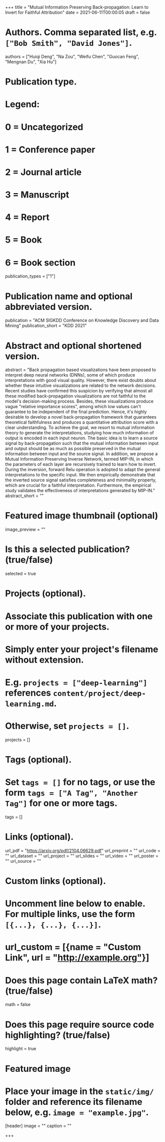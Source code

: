 +++
title = "Mutual Information Preserving Back-propagation: Learn to Invert for Faithful Attribution"
date = 2021-06-11T00:00:05
draft = false

# Authors. Comma separated list, e.g. `["Bob Smith", "David Jones"]`.
authors = ["Huiqi Deng", "Na Zou", "Weifu Chen", "Guocan Feng",  "Mengnan Du",  "Xia Hu"]

# Publication type.
# Legend:
# 0 = Uncategorized
# 1 = Conference paper
# 2 = Journal article
# 3 = Manuscript
# 4 = Report
# 5 = Book
# 6 = Book section
publication_types = ["1"]

# Publication name and optional abbreviated version.
publication = "ACM SIGKDD Conference on Knowledge Discovery and Data Mining"
publication_short = "KDD 2021"

# Abstract and optional shortened version.
abstract = "Back propagation based visualizations have been proposed to interpret deep neural networks (DNNs), some of which produce interpretations with good visual quality. However, there exist doubts about whether these intuitive visualizations are related to the network decisions. Recent studies have confirmed this suspicion by verifying that almost all these modified back-propagation visualizations are not faithful to the model's decision-making process. Besides, these visualizations produce vague "relative importance scores", among which low values can't guarantee to be independent of the final prediction. Hence, it's highly desirable to develop a novel back-propagation framework that guarantees theoretical faithfulness and produces a quantitative attribution score with a clear understanding. To achieve the goal, we resort to mutual information theory to generate the interpretations, studying how much information of output is encoded in each input neuron. The basic idea is to learn a source signal by back-propagation such that the mutual information between input and output should be as much as possible preserved in the mutual information between input and the source signal. In addition, we propose a Mutual Information Preserving Inverse Network, termed MIP-IN, in which the parameters of each layer are recursively trained to learn how to invert. During the inversion, forward Relu operation is adopted to adapt the general interpretations to the specific input. We then empirically demonstrate that the inverted source signal satisfies completeness and minimality property, which are crucial for a faithful interpretation. Furthermore, the empirical study validates the effectiveness of interpretations generated by MIP-IN."
abstract_short = ""

# Featured image thumbnail (optional)
image_preview = ""

# Is this a selected publication? (true/false)
selected = true

# Projects (optional).
#   Associate this publication with one or more of your projects.
#   Simply enter your project's filename without extension.
#   E.g. `projects = ["deep-learning"]` references `content/project/deep-learning.md`.
#   Otherwise, set `projects = []`.
projects = []

# Tags (optional).
#   Set `tags = []` for no tags, or use the form `tags = ["A Tag", "Another Tag"]` for one or more tags.
tags = []

# Links (optional).
url_pdf = "https://arxiv.org/pdf/2104.06629.pdf"
url_preprint = ""
url_code = ""
url_dataset = ""
url_project = ""
url_slides = ""
url_video = ""
url_poster = ""
url_source = ""

# Custom links (optional).
#   Uncomment line below to enable. For multiple links, use the form `[{...}, {...}, {...}]`.
# url_custom = [{name = "Custom Link", url = "http://example.org"}]

# Does this page contain LaTeX math? (true/false)
math = false

# Does this page require source code highlighting? (true/false)
highlight = true

# Featured image
# Place your image in the `static/img/` folder and reference its filename below, e.g. `image = "example.jpg"`.
[header]
image = ""
caption = ""

+++
